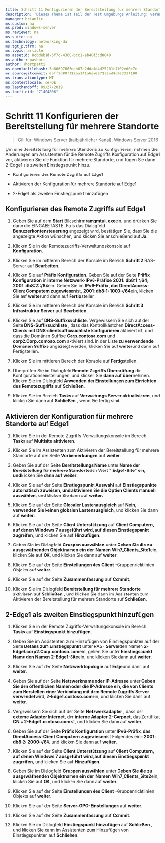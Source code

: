 ```yaml
---
title: Schritt 11 Konfigurieren der Bereitstellung für mehrere Standorte
description: 'Dieses Thema ist Teil der Test Umgebungs Anleitung: veranschaulichen einer DirectAccess-Bereitstellung für mehrere Standorte für Windows Server 2016'
manager: brianlic
ms.custom: na
ms.prod: windows-server
ms.reviewer: na
ms.suite: na
ms.technology: networking-da
ms.tgt_pltfrm: na
ms.topic: article
ms.assetid: 8cbdeb1d-5f7c-4360-bcc1-ab40d3cd8040
ms.author: pashort
author: shortpatti
ms.openlocfilehash: 3a80697665eeb67c2dda0d4d25201c7d02ed0c7e
ms.sourcegitcommit: 6aff3d88ff22ea141a6ea6572a5ad8dd6321f199
ms.translationtype: MT
ms.contentlocale: de-DE
ms.lasthandoff: 09/27/2019
ms.locfileid: "71404806"
---
```

# <a name="step-11-configure-the-multisite-deployment"></a>Schritt 11 Konfigurieren der Bereitstellung für mehrere Standorte

>Gilt für: Windows Server (halbjährlicher Kanal), Windows Server 2016

Um eine Bereitstellung für mehrere Standorte zu konfigurieren, nehmen Sie Änderungen am Assistenten für die Remote Zugriffs Konfiguration auf Edge1 vor, aktivieren Sie die Funktion für mehrere Standorte, und fügen Sie dann 2-Edge1 als zweiten Einstiegspunkt hinzu.  
  
- Konfigurieren des Remote Zugriffs auf Edge1  
  
- Aktivieren der Konfiguration für mehrere Standorte auf Edge1  
  
- 2-Edge1 als zweiten Einstiegspunkt hinzufügen  
  
## <a name="configDA"></a>Konfigurieren des Remote Zugriffs auf Edge1  
  
1.  Geben Sie auf dem **Start** Bildschirm**ramgmtui. exe**ein, und drücken Sie dann die EINGABETASTE. Falls das Dialogfeld **Benutzerkontensteuerung** angezeigt wird, bestätigen Sie, dass Sie die angezeigte Aktion wünschen, und klicken Sie anschließend auf **Ja**.  
  
2.  Klicken Sie in der Remotezugriffs-Verwaltungskonsole auf **Konfiguration**.  
  
3.  Klicken Sie im mittleren Bereich der Konsole im Bereich **Schritt 2** RAS-Server auf **Bearbeiten**.  
  
4.  Klicken Sie auf **Präfix Konfiguration**. Geben Sie auf der Seite **Präfix Konfiguration** in **interne Netzwerk-IPv6-Präfixe** **2001: db8:1::/64; 2001: db8:2::/64**ein. Geben Sie im **IPv6-Präfix, das DirectAccess-Client Computern zugewiesen**ist, **2001: db8:1: 1000::/64**ein, klicken Sie auf **weiter**und dann auf **Fertig**stellen.  
  
5.  Klicken Sie im mittleren Bereich der Konsole im Bereich **Schritt 3 Infrastruktur Server** auf **Bearbeiten**.  
  
6.  Klicken Sie auf **DNS-Suffixsuchliste**. Vergewissern Sie sich auf der Seite **DNS-Suffixsuchliste** , dass das Kontrollkästchen **DirectAccess-Clients mit DNS-clientsuffixsuchliste konfigurieren** aktiviert ist, und dass die Domänen Suffixe **Corp.contoso.com** und **corp2.Corp.contoso.com** aktiviert sind. in der Liste **zu verwendende Domänen Suffixe** angezeigt werden, klicken Sie auf **weiter**und dann auf Fertigstellen.  
  
7.  Klicken Sie im mittleren Bereich der Konsole auf **Fertig**stellen.  
  
8.  Überprüfen Sie im Dialogfeld **Remote Zugriffs Überprüfung** die Konfigurationseinstellungen, und klicken Sie **dann auf über**nehmen. Klicken Sie im Dialogfeld **Anwenden der Einstellungen zum Einrichten des Remotezugriffs** auf **Schließen**.  
  
9. Klicken Sie im Bereich **Tasks** auf **Verwaltungs Server aktualisieren**, und klicken Sie dann auf **Schließen** , wenn Sie fertig sind.  
  
## <a name="EnabledMultisite"></a>Aktivieren der Konfiguration für mehrere Standorte auf Edge1  
  
1.  Klicken Sie in der Remote Zugriffs-Verwaltungskonsole im Bereich **Tasks** auf **Multisite aktivieren**.  
  
2.  Klicken Sie im Assistenten zum Aktivieren der Bereitstellung für mehrere Standorte auf der Seite **Vorbemerkungen** auf **weiter**.  
  
3.  Geben Sie auf der Seite **Bereitstellungs Name** unter **Name der Bereitstellung für mehrere Standorte**den Wert " **Edge1-Site**" **ein, und**klicken Sie **dann auf** **weiter**.  
  
4.  Klicken Sie auf der Seite **Einstiegspunkt Auswahl** auf **Einstiegspunkte automatisch zuweisen, und aktivieren Sie die Option Clients manuell auswählen**, und klicken Sie dann auf **weiter**.  
  
5.  Klicken Sie auf der Seite **Globaler Lastenausgleich** auf **Nein, verwenden Sie keinen globalen Lastenausgleich**, und klicken Sie dann auf **weiter**.  
  
6.  Klicken Sie auf der Seite **Client Unterstützung** auf **Client Computern, auf denen Windows 7 ausgeführt wird, auf diesen Einstiegspunkt zugreifen**, und klicken Sie auf **Hinzufügen**.  
  
7.  Geben Sie im Dialogfeld **Gruppen auswählen** unter **Geben Sie die zu ausgewäfnenden Objektnamen ein den Namen** **Win7_Clients_Site1**ein, klicken Sie auf **OK**, und klicken Sie dann auf **weiter**.  
  
8.  Klicken Sie auf der Seite **Einstellungen des Client** -Gruppenrichtlinien Objekts auf **weiter**.  
  
9. Klicken Sie auf der Seite **Zusammenfassung** auf **Commit**.  
  
10. Klicken Sie im Dialogfeld **Bereitstellung für mehrere Standorte** aktivieren auf **Schließen** , und klicken Sie dann im Assistenten zum Aktivieren der Bereitstellung für mehrere Standorte auf **Schließen**.  
  
## <a name="AddEP"></a>2-Edge1 als zweiten Einstiegspunkt hinzufügen  
  
1.  Klicken Sie in der Remote Zugriffs-Verwaltungskonsole im Bereich **Tasks** auf **Einstiegspunkt hinzufügen**.  
  
2.  Geben Sie im Assistenten zum Hinzufügen von Einstiegspunkten auf der Seite **Details zum Einstiegspunkt** unter RAS- **Server**den Namen **2-Edge1.corp2.Corp.contoso.com**ein, geben Sie unter **Einstiegspunkt Name den Namen** **2-Edge1-Site**ein, und klicken Sie dann auf **weiter**.  
  
3.  Klicken Sie auf der Seite **Netzwerktopologie** auf **Edge**und dann auf **weiter**.  
  
4.  Geben Sie auf der Seite **Netzwerkname oder IP-Adresse** unter **Geben Sie den öffentlichen Namen oder die IP-Adresse ein, die von Clients zum Herstellen einer Verbindung mit dem Remote Zugriffs Server verwendet**wird, **2-Edge1.contoso.com**ein, und klicken Sie dann auf **weiter**.  
  
5.  Vergewissern Sie sich auf der Seite **Netzwerkadapter** , dass der **externe Adapter** **Internet**, der **interne Adapter** **2-Corpnet**, das Zertifikat **CN = 2-Edge1.contoso.com**ist, und klicken Sie dann auf **weiter**.  
  
6.  Geben Sie auf der Seite **Präfix Konfiguration** unter **IPv6-Präfix, das DirectAccess-Client Computern zugewiesen**ist Folgendes ein **: 2001: db8:2: 2000::/64**, und klicken Sie dann auf **weiter**.  
  
7.  Klicken Sie auf der Seite **Client Unterstützung** auf **Client Computern, auf denen Windows 7 ausgeführt wird, auf diesen Einstiegspunkt zugreifen**, und klicken Sie auf **Hinzufügen**.  
  
8.  Geben Sie im Dialogfeld **Gruppen auswählen** unter **Geben Sie die zu ausgewäfnenden Objektnamen ein den Namen** **Win7_Clients_Site2**ein, klicken Sie auf **OK**, und klicken Sie dann auf **weiter**.  
  
9. Klicken Sie auf der Seite **Einstellungen des Client** -Gruppenrichtlinien Objekts auf **weiter**.  
  
10. Klicken Sie auf der Seite **Server-GPO-Einstellungen** auf **weiter**.  
  
11. Klicken Sie auf der Seite **Zusammenfassung** auf **Commit**.  
  
12. Klicken Sie im Dialogfeld **Einstiegspunkt hinzufügen** auf **Schließen** , und klicken Sie dann im Assistenten zum Hinzufügen von Einstiegspunkten auf **Schließen**.  
  


